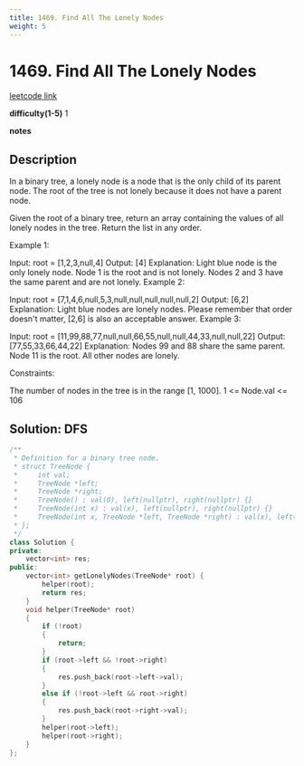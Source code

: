 ```yaml
---
title: 1469. Find All The Lonely Nodes
weight: 5
---
```

# 1469. Find All The Lonely Nodes
[leetcode link](https://leetcode.com/problems/find-all-the-lonely-nodes/)

**difficulty(1-5)** 
1

**notes**   


## Description

In a binary tree, a lonely node is a node that is the only child of its parent node. The root of the tree is not lonely because it does not have a parent node.

Given the root of a binary tree, return an array containing the values of all lonely nodes in the tree. Return the list in any order.

 

Example 1:


Input: root = [1,2,3,null,4]
Output: [4]
Explanation: Light blue node is the only lonely node.
Node 1 is the root and is not lonely.
Nodes 2 and 3 have the same parent and are not lonely.
Example 2:


Input: root = [7,1,4,6,null,5,3,null,null,null,null,null,2]
Output: [6,2]
Explanation: Light blue nodes are lonely nodes.
Please remember that order doesn't matter, [2,6] is also an acceptable answer.
Example 3:



Input: root = [11,99,88,77,null,null,66,55,null,null,44,33,null,null,22]
Output: [77,55,33,66,44,22]
Explanation: Nodes 99 and 88 share the same parent. Node 11 is the root.
All other nodes are lonely.
 

Constraints:

The number of nodes in the tree is in the range [1, 1000].
1 <= Node.val <= 106

## Solution: DFS

```c++
/**
 * Definition for a binary tree node.
 * struct TreeNode {
 *     int val;
 *     TreeNode *left;
 *     TreeNode *right;
 *     TreeNode() : val(0), left(nullptr), right(nullptr) {}
 *     TreeNode(int x) : val(x), left(nullptr), right(nullptr) {}
 *     TreeNode(int x, TreeNode *left, TreeNode *right) : val(x), left(left), right(right) {}
 * };
 */
class Solution {
private:
    vector<int> res;
public:
    vector<int> getLonelyNodes(TreeNode* root) {
        helper(root);
        return res;
    }
    void helper(TreeNode* root)
    {
        if (!root)
        {
            return;
        }
        if (root->left && !root->right)
        {
            res.push_back(root->left->val);
        }
        else if (!root->left && root->right)
        {
            res.push_back(root->right->val);
        }
        helper(root->left);
        helper(root->right);
    }
};
```

